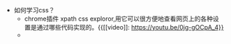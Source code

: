 - 如何学习css？
    - chrome插件 xpath css exploror,用它可以很方便地查看网页上的各种设置是通过哪些代码实现的。{{[[video]]: https://youtu.be/0jg-gOCpA_4}}
    - 
